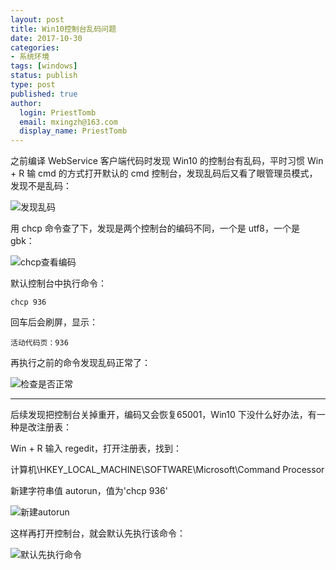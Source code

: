 ```yaml
---
layout: post
title: Win10控制台乱码问题
date: 2017-10-30
categories:
- 系统环境
tags: [windows]
status: publish
type: post
published: true
author:
  login: PriestTomb
  email: mxingzh@163.com
  display_name: PriestTomb
---
```


之前编译 WebService 客户端代码时发现 Win10 的控制台有乱码，平时习惯 Win + R 输 cmd 的方式打开默认的 cmd 控制台，发现乱码后又看了眼管理员模式，发现不是乱码：

![发现乱码](http://oxujjb0ls.bkt.clouddn.com/image/win10%E6%8E%A7%E5%88%B6%E5%8F%B0%E7%BC%96%E7%A0%81/%E4%B9%B1%E7%A0%81.png)

用 chcp 命令查了下，发现是两个控制台的编码不同，一个是 utf8，一个是 gbk：

![chcp查看编码](http://oxujjb0ls.bkt.clouddn.com/image/win10%E6%8E%A7%E5%88%B6%E5%8F%B0%E7%BC%96%E7%A0%81/chcp%E5%91%BD%E4%BB%A4%E6%9F%A5%E7%9C%8B.png)

默认控制台中执行命令：

```
chcp 936
```

回车后会刷屏，显示：

    活动代码页：936

再执行之前的命令发现乱码正常了：

![检查是否正常](http://oxujjb0ls.bkt.clouddn.com/image/win10%E6%8E%A7%E5%88%B6%E5%8F%B0%E7%BC%96%E7%A0%81/%E6%94%B9%E7%BC%96%E7%A0%81%E5%86%8D%E6%B5%8B%E8%AF%95.png)

---

后续发现把控制台关掉重开，编码又会恢复65001，Win10 下没什么好办法，有一种是改注册表：

Win + R 输入 regedit，打开注册表，找到：

计算机\HKEY_LOCAL_MACHINE\SOFTWARE\Microsoft\Command Processor

新建字符串值 autorun，值为'chcp 936'

![新建autorun](http://oxujjb0ls.bkt.clouddn.com/image/win10%E6%8E%A7%E5%88%B6%E5%8F%B0%E7%BC%96%E7%A0%81/%E6%96%B0%E5%BB%BAautorun.png)

这样再打开控制台，就会默认先执行该命令：

![默认先执行命令](http://oxujjb0ls.bkt.clouddn.com/image/win10%E6%8E%A7%E5%88%B6%E5%8F%B0%E7%BC%96%E7%A0%81/%E9%BB%98%E8%AE%A4%E5%85%88%E6%89%A7%E8%A1%8C%E4%BA%86chcp%20936.png)
